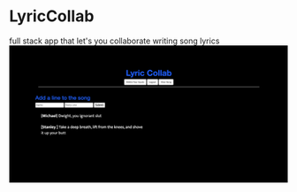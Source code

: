 # LyricCollab
full stack app that let's you collaborate writing song lyrics
![LyricCollab](https://raw.githubusercontent.com/highfivenick/LyricCollab/main/public/img/Screen%20Shot%202022-05-30%20at%209.05.52%20PM.png)
